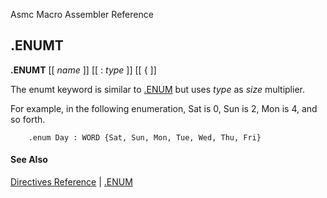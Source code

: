 Asmc Macro Assembler Reference

## .ENUMT

**.ENUMT** [[ _name_ ]] [[ : _type_ ]] [[ { ]]

The enumt keyword is similar to [.ENUM](dot_enum.md) but uses _type_ as _size_ multiplier.

For example, in the following enumeration, Sat is 0, Sun is 2, Mon is 4, and so forth.
```
    .enum Day : WORD {Sat, Sun, Mon, Tue, Wed, Thu, Fri}
```

#### See Also

[Directives Reference](readme.md) | [.ENUM](dot_enum.md)
